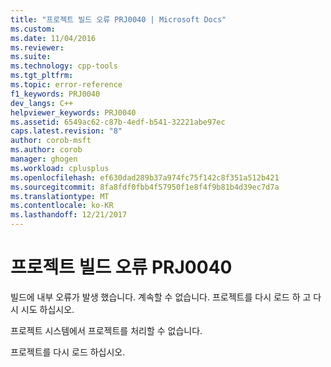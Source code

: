 ```yaml
---
title: "프로젝트 빌드 오류 PRJ0040 | Microsoft Docs"
ms.custom: 
ms.date: 11/04/2016
ms.reviewer: 
ms.suite: 
ms.technology: cpp-tools
ms.tgt_pltfrm: 
ms.topic: error-reference
f1_keywords: PRJ0040
dev_langs: C++
helpviewer_keywords: PRJ0040
ms.assetid: 6549ac62-c87b-4edf-b541-32221abe97ec
caps.latest.revision: "8"
author: corob-msft
ms.author: corob
manager: ghogen
ms.workload: cplusplus
ms.openlocfilehash: ef630dad289b37a974fc75f142c8f351a512b421
ms.sourcegitcommit: 8fa8fdf0fbb4f57950f1e8f4f9b81b4d39ec7d7a
ms.translationtype: MT
ms.contentlocale: ko-KR
ms.lasthandoff: 12/21/2017
---
```

# <a name="project-build-error-prj0040"></a>프로젝트 빌드 오류 PRJ0040
빌드에 내부 오류가 발생 했습니다. 계속할 수 없습니다. 프로젝트를 다시 로드 하 고 다시 시도 하십시오.  
  
 프로젝트 시스템에서 프로젝트를 처리할 수 없습니다.  
  
 프로젝트를 다시 로드 하십시오.
